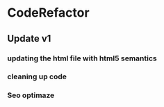 # CodeRefactor
## Update v1
### updating the html file with html5 semantics
### cleaning up code
### Seo optimaze